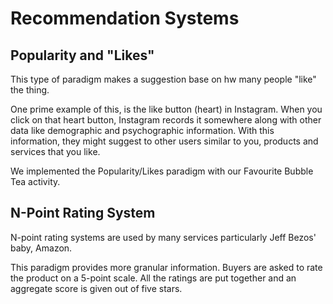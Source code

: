 
# Recommendation Systems

## Popularity and "Likes"

This type of paradigm makes a suggestion base on hw many people "like" the thing. 

One prime example of this, is the like button (heart) in Instagram. When you click on that heart button, Instagram records it somewhere along with other data like demographic and psychographic information. With this information, they might suggest to other users similar to you, products and services that you like.

We implemented the Popularity/Likes paradigm with our Favourite Bubble Tea activity.

## N-Point Rating System

N-point rating systems are used by many services particularly Jeff Bezos' baby, Amazon. 

This paradigm provides more granular information. Buyers are asked to rate the product on a 5-point scale. All the ratings are put together and an aggregate score is given out of five stars. 